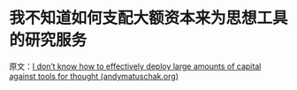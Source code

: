 # 我不知道如何支配大额资本来为思想工具的研究服务

原文：[I don’t know how to effectively deploy large amounts of capital against tools for thought (andymatuschak.org)](https://notes.andymatuschak.org/z7RWaai8pAwgYzNnVtPxC85y6nizduVZb72ev)